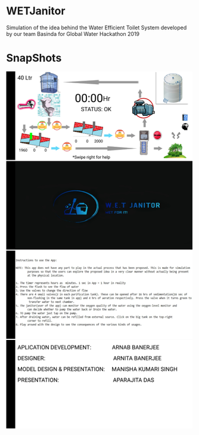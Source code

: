 # WETJanitor
Simulation of the idea behind the Water Efficient Toilet System developed by our team Basinda for Global Water Hackathon 2019

# SnapShots

<img src="Images/ss1.png" width="500">
<img src="Images/ss2.png" width="500">
<img src="Images/ss3.png" width="500">
<img src="Images/ss4.png" width="500">
